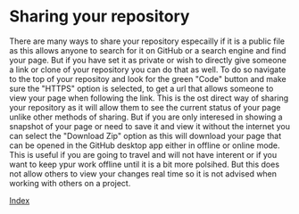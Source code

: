 # Sharing your repository

There are many ways to share your repository especailly if it is a public file as this allows anyone to search for it on GitHub or a search engine and find your page. But if you have set it as private or wish to directly give someone a link or clone of your repository you can do that as well. 
To do so navigate to the top of your repositoy and look for the green "Code" button and make sure the "HTTPS" option is selected, to get a url that allows someone to view your page when following the link. This is the ost direct way of sharing your repository as it will allow them to see the current status of your page unlike other methods of sharing.
But if you are only interesed in showing a snapshot of your page or need to save it and view it without the internet you can select the "Download Zip" option as this will download your page that can be opened in the GitHub desktop app either in offline or online mode. This is useful if you are going to travel and will not have interent or if you want to keep ypur work offline until it is a bit more polsihed. But this does not allow others to view your changes real time so it is not advised when working with others on a project. 

[Index](https://github.com/MangoCannon/Final)
